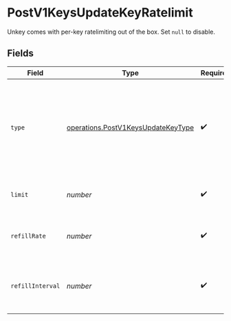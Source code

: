 # PostV1KeysUpdateKeyRatelimit

Unkey comes with per-key ratelimiting out of the box. Set `null` to disable.


## Fields

| Field                                                                                                                                              | Type                                                                                                                                               | Required                                                                                                                                           | Description                                                                                                                                        |
| -------------------------------------------------------------------------------------------------------------------------------------------------- | -------------------------------------------------------------------------------------------------------------------------------------------------- | -------------------------------------------------------------------------------------------------------------------------------------------------- | -------------------------------------------------------------------------------------------------------------------------------------------------- |
| `type`                                                                                                                                             | [operations.PostV1KeysUpdateKeyType](../../models/operations/postv1keysupdatekeytype.md)                                                           | :heavy_check_mark:                                                                                                                                 | Fast ratelimiting doesn't add latency, while consistent ratelimiting is more accurate.<br/><br/>[Learn more](https://unkey.dev/docs/features/ratelimiting) |
| `limit`                                                                                                                                            | *number*                                                                                                                                           | :heavy_check_mark:                                                                                                                                 | The total amount of burstable requests.                                                                                                            |
| `refillRate`                                                                                                                                       | *number*                                                                                                                                           | :heavy_check_mark:                                                                                                                                 | How many tokens to refill during each refillInterval.                                                                                              |
| `refillInterval`                                                                                                                                   | *number*                                                                                                                                           | :heavy_check_mark:                                                                                                                                 | Determines the speed at which tokens are refilled, in milliseconds.                                                                                |
